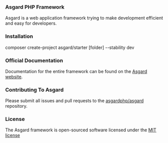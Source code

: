 ### Asgard PHP Framework

Asgard is a web application framework trying to make development efficient and easy for developers.

### Installation

composer create-project asgard/starter [folder] --stability dev

### Official Documentation

Documentation for the entire framework can be found on the [Asgard website](http://asgard.com/docs).

### Contributing To Asgard

Please submit all issues and pull requests to the [asgardphp/asgard](http://github.com/asgardphp/asgard) repository.

### License

The Asgard framework is open-sourced software licensed under the [MIT license](http://opensource.org/licenses/MIT)
